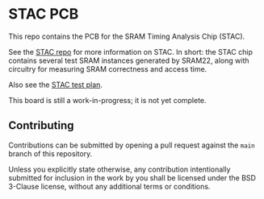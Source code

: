 # STAC PCB

This repo contains the PCB for the SRAM Timing Analysis Chip (STAC).

See the [STAC repo](https://github.com/ucb-bar/stac-top) for more information on STAC.
In short: the STAC chip contains several test SRAM instances generated by SRAM22,
along with circuitry for measuring SRAM correctness and access time.

Also see the [STAC test plan](https://github.com/ucb-bar/stac-top/blob/stac-master/docs/test_plan.md).

This board is still a work-in-progress; it is not yet complete.

## Contributing

Contributions can be submitted by opening a pull request against the `main` branch
of this repository.

Unless you explicitly state otherwise, any contribution intentionally submitted for inclusion
in the work by you shall be licensed under the BSD 3-Clause license, without any additional terms or conditions.

